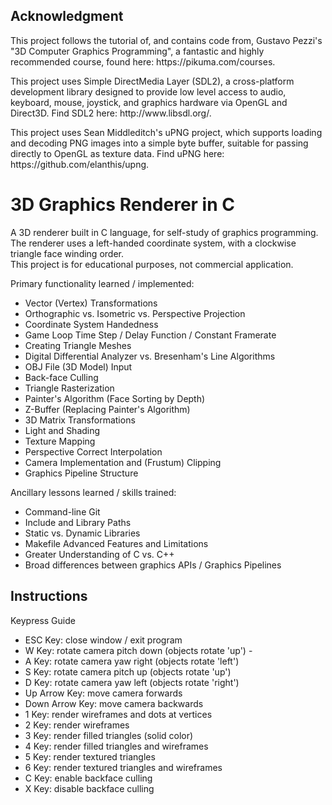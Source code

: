 ## Acknowledgment

<p>This project follows the tutorial of, and contains code from,
Gustavo Pezzi's "3D Computer Graphics Programming", a fantastic and highly
recommended course, found here: https://pikuma.com/courses.</p>

<p>This project uses Simple DirectMedia Layer (SDL2), a cross-platform development library designed to provide low level access to audio, keyboard, mouse, joystick, and graphics hardware via OpenGL and Direct3D. Find SDL2 here: http://www.libsdl.org/.</p>

<p>This project uses Sean Middleditch's uPNG project, which supports loading and decoding PNG images into a simple byte buffer, suitable for passing directly to OpenGL as texture data. Find uPNG here:
https://github.com/elanthis/upng.</p>

# 3D Graphics Renderer in C

<p>A 3D renderer built in C language, for self-study of graphics programming.<br>
The renderer uses a left-handed coordinate system, with a clockwise triangle face
winding order.<br>
This project is for educational purposes, not commercial application.</p>

Primary functionality learned / implemented:<br>
<ul>
    <li>Vector (Vertex) Transformations</li>
    <li>Orthographic vs. Isometric vs. Perspective Projection</li>
    <li>Coordinate System Handedness</li>
    <li>Game Loop Time Step / Delay Function / Constant Framerate</li>
    <li>Creating Triangle Meshes</li>
    <li>Digital Differential Analyzer vs. Bresenham's Line Algorithms</li>
    <li>OBJ File (3D Model) Input</li>
    <li>Back-face Culling</li>
    <li>Triangle Rasterization</li>
    <li>Painter's Algorithm (Face Sorting by Depth)</li>
    <li>Z-Buffer (Replacing Painter's Algorithm)</li>
    <li>3D Matrix Transformations</li>
    <li>Light and Shading</li>
    <li>Texture Mapping</li>
    <li>Perspective Correct Interpolation</li>
    <li>Camera Implementation and (Frustum) Clipping</li>
    <li>Graphics Pipeline Structure</li>
</ul>

Ancillary lessons learned / skills trained:<br>
<ul>
    <li>Command-line Git</li>
    <li>Include and Library Paths</li>
    <li>Static vs. Dynamic Libraries</li>
    <li>Makefile Advanced Features and Limitations</li>
    <li>Greater Understanding of C vs. C++</li>
    <li>Broad differences between graphics APIs / Graphics Pipelines</li>
</ul>
</p>

## Instructions

Keypress Guide<br>
<ul>
    <li>ESC Key: close window / exit program</li>
    <li>W Key: rotate camera pitch down (objects rotate 'up') - </li>
    <li>A Key: rotate camera yaw right (objects rotate 'left')</li>
    <li>S Key: rotate camera pitch up (objects rotate 'up')</li>
    <li>D Key: rotate camera yaw left (objects rotate 'right')</li>
    <li>Up Arrow Key: move camera forwards</li>
    <li>Down Arrow Key: move camera backwards</li>
    <li>1 Key: render wireframes and dots at vertices</li>
    <li>2 Key: render wireframes</li>
    <li>3 Key: render filled triangles (solid color)</li>
    <li>4 Key: render filled triangles and wireframes</li>
    <li>5 Key: render textured triangles</li>
    <li>6 Key: render textured triangles and wireframes</li>
    <li>C Key: enable backface culling</li>
    <li>X Key: disable backface culling</li>
</ul>
